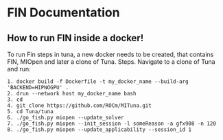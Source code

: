 FIN Documentation
==================

How to run FIN inside a docker!
-------------------------------

To run Fin steps in tuna, a new docker needs to be created, that contains FIN, MIOpen and later a clone of Tuna.
Steps. Navigate to a clone of Tuna and run:

```
1. docker build -f Dockerfile -t my_docker_name --build-arg 'BACKEND=HIPNOGPU' . 
2. drun --network host my_docker_name bash 
3. cd
4. git clone https://github.com/ROCm/MITuna.git
5. cd Tuna/tuna
6. ./go_fish.py miopen --update_solver
7. ./go_fish.py miopen --init_session -l someReason -a gfx908 -n 120
8. ./go_fish.py miopen --update_applicability --session_id 1
